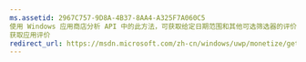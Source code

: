 ```yaml
---
ms.assetid: 2967C757-9D8A-4B37-8AA4-A325F7A060C5
使用 Windows 应用商店分析 API 中的此方法，可获取给定日期范围和其他可选筛选器的评价数据。
获取应用评价
redirect_url: https://msdn.microsoft.com/zh-cn/windows/uwp/monetize/get-error-reporting-data
---
```



<!--HONumber=Mar16_HO1-->


